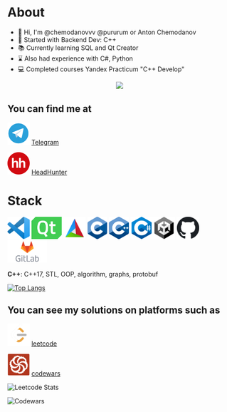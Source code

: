 # About
- :wave: Hi, I'm @chemodanovvv @pururum or Anton Chemodanov
- :baby: Started with Backend Dev: C++
- :books: Currently learning SQL and Qt Creator
- :hourglass: Also had experience with C#, Python
- :computer: Completed courses Yandex Practicum "C++ Develop"

<div id="header" align="center">
  <img src="https://media0.giphy.com/media/v1.Y2lkPTc5MGI3NjExZGliN2hqNjRhdHlxaTM5Ym9vZWY1a2gzMHQ4MWY4cGFlMGV0OWE5dSZlcD12MV9pbnRlcm5hbF9naWZfYnlfaWQmY3Q9Zw/Yfl7CS7vQqnebA69aH/giphy.gif" width="300"/>
</div>

## You can find me at

<img title="t.me" alt="t.me" height="50px" src="logo/tme_logo.png" /> [Telegram](https://t.me/Chemodanovvv)

<img title="hh.ru" alt="hh.ru" height="50px" src="logo/hh_logo.png" /> [HeadHunter](https://spb.hh.ru/resume/be55e344ff0d085bdc0039ed1f686253397672)

# Stack
<img title="vsc" alt="vsc" height="50px" src="logo/vsc_logo.png" /> <img title="qt" alt="qt" height="50px" src="logo/qt_logo.png" /> <img title="cmake" alt="cmake" height="50px" src="logo/cmake_logo.png" /> <img title="cp" alt="c" height="50px" src="logo/c_logo.png" /> <img title="cpp" alt="cpp" height="50px" src="logo/cpp_logo.png" /> <img title="csh" alt="csh" height="50px" src="logo/csh_logo.png" /><img title="unity" alt="unity" height="50px" src="logo/unity_logo.png" /> <img title="github" alt="github" height="50px" src="logo/github_logo.png" /> <img title="gitlab" alt="gitlab" height="50px" src="logo/gitlab_logo.png" />

__C++__: C++17, STL, OOP, algorithm, graphs, protobuf

[![Top Langs](https://github-readme-stats.vercel.app/api/top-langs/?username=IamAntonion&layout=compact&theme=vision-friendly-dark)](https://github.com/anuraghazra/github-readme-stats)

## You can see my solutions on platforms such as

<img title="https://leetcode.com/IamAntonion/" alt="leetcode.com" height="50px" src="logo/leetcode_logo.png" /> [leetcode](https://leetcode.com/IamAntonion/)

<img title="https://www.codewars.com/users/IamAntonion" alt="leetcode.com" height="50px" src="logo/codewars_logo.png" /> [codewars](https://www.codewars.com/users/IamAntonion)

![Leetcode Stats](https://leetcard.jacoblin.cool/IamAntonion?ext=heatmap)

![Codewars](https://github.r2v.ch/codewars?user=IamAntonion&theme=gradient)

<!--
**IamAntonion/IamAntonion** is a ✨ _special_ ✨ repository because its `README.md` (this file) appears on your GitHub profile.

Here are some ideas to get you started:

- 🔭 I’m currently working on ...
- 🌱 I’m currently learning ...
- 👯 I’m looking to collaborate on ...
- 🤔 I’m looking for help with ...
- 💬 Ask me about ...
- 📫 How to reach me: ...
- 😄 Pronouns: ...
- ⚡ Fun fact: ...
-->
